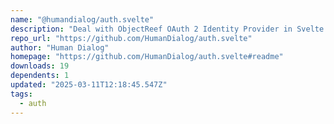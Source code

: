 ```yaml
---
name: "@humandialog/auth.svelte"
description: "Deal with ObjectReef OAuth 2 Identity Provider in Svelte apps."
repo_url: "https://github.com/HumanDialog/auth.svelte"
author: "Human Dialog"
homepage: "https://github.com/HumanDialog/auth.svelte#readme"
downloads: 19
dependents: 1
updated: "2025-03-11T12:18:45.547Z"
tags: 
  - auth
---
```

